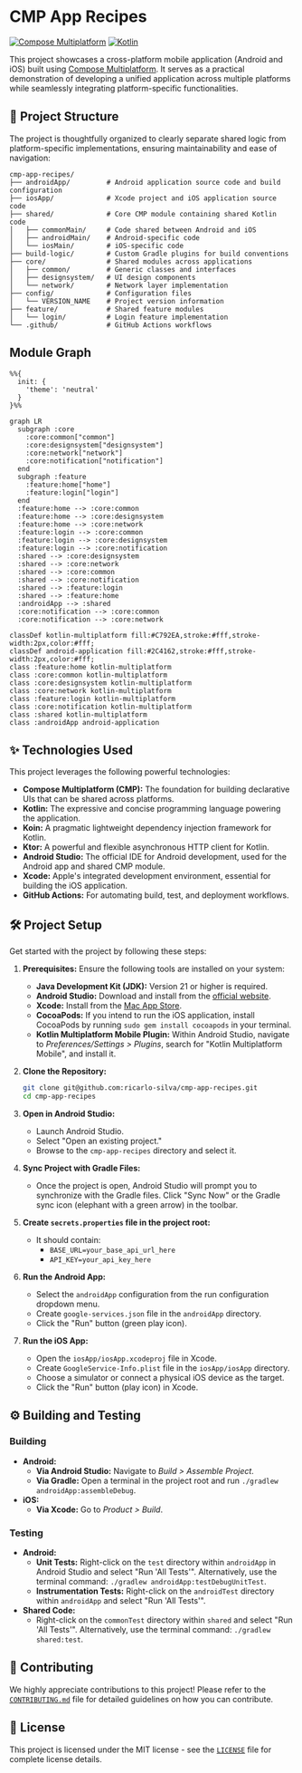 # CMP App Recipes

[![Compose Multiplatform](https://img.shields.io/badge/Compose%20Multiplatform-1.7.3-blueviolet.svg)](https://www.jetbrains.com/help/kotlin-multiplatform-dev/compose-multiplatform-overview.html)
[![Kotlin](https://img.shields.io/badge/Kotlin-2.1.10-blue.svg)](https://kotlinlang.org/)

This project showcases a cross-platform mobile application (Android and iOS) built
using [Compose Multiplatform](https://www.jetbrains.com/help/kotlin-multiplatform-dev/compose-multiplatform-create-first-app.html).
It serves as a practical demonstration of developing a unified application across multiple platforms
while seamlessly integrating platform-specific functionalities.

## 📂 Project Structure

The project is thoughtfully organized to clearly separate shared logic from platform-specific
implementations, ensuring maintainability and ease of navigation:

```
cmp-app-recipes/
├── androidApp/         # Android application source code and build configuration
├── iosApp/             # Xcode project and iOS application source code
├── shared/             # Core CMP module containing shared Kotlin code
│   ├── commonMain/     # Code shared between Android and iOS
│   ├── androidMain/    # Android-specific code
│   └── iosMain/        # iOS-specific code
├── build-logic/        # Custom Gradle plugins for build conventions
├── core/               # Shared modules across applications
│   ├── common/         # Generic classes and interfaces
│   ├── designsystem/   # UI design components
│   └── network/        # Network layer implementation
├── config/             # Configuration files
│   └── VERSION_NAME    # Project version information
├── feature/            # Shared feature modules
│   └── login/          # Login feature implementation
└── .github/            # GitHub Actions workflows
```

## Module Graph

```mermaid
%%{
  init: {
    'theme': 'neutral'
  }
}%%

graph LR
  subgraph :core
    :core:common["common"]
    :core:designsystem["designsystem"]
    :core:network["network"]
    :core:notification["notification"]
  end
  subgraph :feature
    :feature:home["home"]
    :feature:login["login"]
  end
  :feature:home --> :core:common
  :feature:home --> :core:designsystem
  :feature:home --> :core:network
  :feature:login --> :core:common
  :feature:login --> :core:designsystem
  :feature:login --> :core:notification
  :shared --> :core:designsystem
  :shared --> :core:network
  :shared --> :core:common
  :shared --> :core:notification
  :shared --> :feature:login
  :shared --> :feature:home
  :androidApp --> :shared
  :core:notification --> :core:common
  :core:notification --> :core:network

classDef kotlin-multiplatform fill:#C792EA,stroke:#fff,stroke-width:2px,color:#fff;
classDef android-application fill:#2C4162,stroke:#fff,stroke-width:2px,color:#fff;
class :feature:home kotlin-multiplatform
class :core:common kotlin-multiplatform
class :core:designsystem kotlin-multiplatform
class :core:network kotlin-multiplatform
class :feature:login kotlin-multiplatform
class :core:notification kotlin-multiplatform
class :shared kotlin-multiplatform
class :androidApp android-application

```

## ✨ Technologies Used

This project leverages the following powerful technologies:

* **Compose Multiplatform (CMP):** The foundation for building declarative UIs that can be shared
  across platforms.
* **Kotlin:** The expressive and concise programming language powering the application.
* **Koin:** A pragmatic lightweight dependency injection framework for Kotlin.
* **Ktor:** A powerful and flexible asynchronous HTTP client for Kotlin.
* **Android Studio:** The official IDE for Android development, used for the Android app and shared
  CMP module.
* **Xcode:** Apple's integrated development environment, essential for building the iOS application.
* **GitHub Actions:** For automating build, test, and deployment workflows.

## 🛠️ Project Setup

Get started with the project by following these steps:

1. **Prerequisites:** Ensure the following tools are installed on your system:
    * **Java Development Kit (JDK):** Version 21 or higher is required.
    * **Android Studio:** Download and install from
      the [official website](https://developer.android.com/studio).
    * **Xcode:** Install from the [Mac App Store](https://apps.apple.com/us/app/xcode/id497799835).
    * **CocoaPods:** If you intend to run the iOS application, install CocoaPods by running
      `sudo gem install cocoapods` in your terminal.
    * **Kotlin Multiplatform Mobile Plugin:** Within Android Studio, navigate to
      *Preferences/Settings > Plugins*, search for "Kotlin Multiplatform Mobile", and install it.

2. **Clone the Repository:**

   ```bash
   git clone git@github.com:ricarlo-silva/cmp-app-recipes.git
   cd cmp-app-recipes
   ```

3. **Open in Android Studio:**
    * Launch Android Studio.
    * Select "Open an existing project."
    * Browse to the `cmp-app-recipes` directory and select it.

4. **Sync Project with Gradle Files:**
    * Once the project is open, Android Studio will prompt you to synchronize with the Gradle files.
      Click "Sync Now" or the Gradle sync icon (elephant with a green arrow) in the toolbar.

5. **Create `secrets.properties` file in the project root:**
    * It should contain:
        * `BASE_URL=your_base_api_url_here`
        * `API_KEY=your_api_key_here`

6. **Run the Android App:**
    * Select the `androidApp` configuration from the run configuration dropdown menu.
    * Create `google-services.json` file in the `androidApp` directory.
    * Click the "Run" button (green play icon).

7. **Run the iOS App:**
    * Open the `iosApp/iosApp.xcodeproj` file in Xcode.
    * Create `GoogleService-Info.plist` file in the `iosApp/iosApp` directory.
    * Choose a simulator or connect a physical iOS device as the target.
    * Click the "Run" button (play icon) in Xcode.

## ⚙️ Building and Testing

### Building

* **Android:**
    * **Via Android Studio:** Navigate to *Build > Assemble Project*.
    * **Via Gradle:** Open a terminal in the project root and run
      `./gradlew androidApp:assembleDebug`.
* **iOS:**
    * **Via Xcode:** Go to *Product > Build*.

### Testing

* **Android:**
    * **Unit Tests:** Right-click on the `test` directory within `androidApp` in Android Studio and
      select "Run 'All Tests'". Alternatively, use the terminal command:
      `./gradlew androidApp:testDebugUnitTest`.
    * **Instrumentation Tests:** Right-click on the `androidTest` directory within `androidApp` and
      select "Run 'All Tests'".
* **Shared Code:**
    * Right-click on the `commonTest` directory within `shared` and select "Run 'All Tests'".
      Alternatively, use the terminal command: `./gradlew shared:test`.

## 🤝 Contributing

We highly appreciate contributions to this project! Please refer to the [
`CONTRIBUTING.md`](CONTRIBUTING.md) file for detailed guidelines on how you can contribute.

## 📄 License

This project is licensed under the MIT license - see the [`LICENSE`](LICENSE) file for complete
license details.
